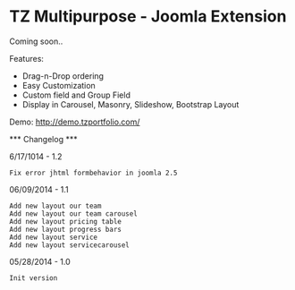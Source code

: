 # TZ Multipurpose - Joomla Extension

Coming soon..

Features:

* Drag-n-Drop ordering
* Easy Customization
* Custom field and Group Field
* Display in Carousel, Masonry, Slideshow, Bootstrap Layout

Demo: http://demo.tzportfolio.com/

*** Changelog ***

6/17/1014  - 1.2
	
	Fix error jhtml formbehavior in joomla 2.5

06/09/2014 - 1.1

	Add new layout our team
	Add new layout our team carousel
	Add new layout pricing table
	Add new layout progress bars
	Add new layout service
	Add new layout servicecarousel



05/28/2014 - 1.0

	Init version
